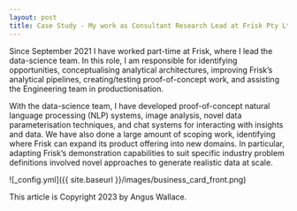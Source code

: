 ```yaml
---
layout: post
title: Case Study - My work as Consultant Research Lead at Frisk Pty Ltd 
---
```


Since September 2021 I have worked part-time at Frisk, where I lead the data-science team. In this role, I am responsible for identifying opportunities, conceptualising analytical architectures, improving Frisk’s analytical pipelines, creating/testing proof-of-concept work, and assisting the Engineering team in productionisation. 

With the data-science team, I have developed proof-of-concept natural language processing (NLP) systems, image analysis, novel data parameterisation techniques, and chat systems for interacting with insights and data. We have also done a large amount of scoping work, identifying where Frisk can expand its product offering into new domains. In particular, adapting Frisk’s demonstration capabilities to suit specific industry problem definitions involved novel approaches to generate realistic data at scale.

![_config.yml]({{ site.baseurl }}/images/business_card_front.png)

This article is Copyright 2023 by Angus Wallace.
